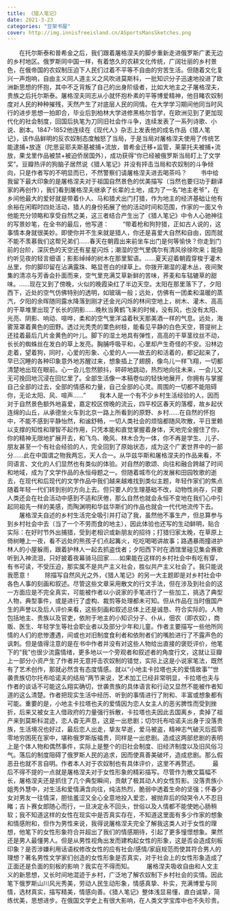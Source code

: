 ```yaml
---
title: 《猎人笔记》
date: 2021-3-23
categories: "豆架书屋"
cover: http://img.innisfreeisland.cn/ASportsMansSketches.png
---
```


&#8194;&#8194;&#8194;&#8194;在托尔斯泰和普希金之后，我们跟着屠格涅夫的脚步重新走进俄罗斯广袤无边的乡村地区。俄罗斯同中国一样，有着悠久的农耕文化传统，广阔壮丽的乡村景色，在俄帝国的农奴制压迫下人民们过着不平等不自由的穷苦生活。但随着文化复兴一声炮响，自由主义同人道主义之风吹进莫斯科，一批知识分子迅速地投进了欧洲新思想的怀抱，其中不乏背叛了自己的出身阶级者，比如大地主之子屠格涅夫，贵族之后托尔斯泰。屠格涅夫同志从小就怀抱朴素的平等博爱精神，他目睹农奴制度对人民的种种摧残，天然产生了对底层人民的同情。在大学学习期间他同当时风行的进步思想一拍即合，毕业后到柏林大学进修黑格尔哲学，在欧洲见到了更加现代化的社会制度，回国后执笔为刀同旧社会作斗争，连续发表了一系列诗歌、小说、剧本。1847-1852他连续在《现代人》杂志上发表他的成名作品《猎人笔记》，该作品鲜明的反农奴制态度触怒了当局，于是当局对屠格涅夫使用了传统艺能逮捕+放逐（陀思妥耶夫斯基被捕+流放，普希金迁移+监管，莱蒙托夫被捕+流放，果戈里作品被禁+被迫侨居国外），成功获得“你已经被俄罗斯当局盯上了文学奖”。豆瓣热评的狗脑子居然说《猎人笔记》并没有抨击当局和农奴制的斗争倾向，只是作者写的不明显而已，不然警察们请屠格涅夫进去喝茶吗？
&#8194;&#8194;&#8194;&#8194;书中给我留下最大印象的是屠格涅夫对于祖国自然景色的优美描写（当然也要归功于翻译家的再创作），我们看到屠格涅夫继承了长辈的土地，成为了一名“地主老爷”，在乡间他最大的爱好就是带着仆人、马和猎犬出门打猎，作为地主的经济基础让他有余裕在闲暇时四处活动，猎人的身份拓展了他的活动时间和范围，作家的一面又令他能充分领略和享受自然之美，这三者结合产生出了《猎人笔记》中令人心驰神往的写景妙笔，在全书的最后，他写道：
&#8194;&#8194;&#8194;&#8194;“带着枪和狗狩猎，正如古人说的，这事情本身就很美妙。即使你并不生来就是猎人，你还是喜爱大自然和自由，因而就不能不羡慕我们这帮兄弟们……春天在朝霞出来前坐车出门是何等愉快？你走到门前的台阶，深灰色的天空还有星星闪烁；潮湿的空气里偶尔有清风徐徐吹来；能隐约听见夜的轻言细语；影影绰绰的树木在那里絮语。……夏天迎着朝霞穿梭于灌木丛里，你的脚印留在沾满露珠、略显苍白的绿草上。你拨开潮湿的灌木丛，夜间聚集的清凉与芳香会扑面而来，空气里充满艾草新鲜的苦味，荞麦和车轱辘草的甜味。……现在又到了傍晚，火似的晚霞染红了半边天空。太阳在那里落下了，夕阳西下，近处的空气仿佛特别的透明，如玻璃一般；远处，仿佛有一团柔和温暖的蒸汽，夕阳的余晖随同露水降落到刚才还金光闪烁的林间空地上，树木、灌木、高高的干草堆里出现了长长的阴影……晚秋当黄鹤飞来的时候，没有风，也没有太阳、光亮、阴影、响动、喧哗，柔和的空气里洋溢着秋天那美酒一样的气息。远处，海雾笼罩着黄色的田野。透过光秃秃的栗色树枝，能看见平静的白色天空，菩提树上还挂着最后几片金黄色的叶儿。脚下的湿土地具有弹性，高高的干草茎纹丝不动，长长的蜘蛛丝在发白的草上发亮。胸脯呼吸平和，心里却产生奇怪的不安。沿林边走着，望着狗，同时，心爱的形象、心爱的人——故去的和活着的，都记起来了，早已沉睡的各种印象意外地苏醒过来，想象插上了翅膀，像鸟儿一样飞翔，一切都清楚地出现在眼前。心一会儿忽然颤抖，砰砰地跳动，热烈地向往未来，一会儿又无可挽回地沉浸在回忆里了。全部生活像一本稿卷似的轻快地展开，你拥有与掌握自己全部的过去，全部的情感和力量，自己全部的心灵。周围的一切都不能阻碍你，无论太阳、风、喧声……”
&#8194;&#8194;&#8194;&#8194;我本人是一个有不少乡村生活经验的人，因而对于自然景色额外地喜爱，嘉定校区傍晚的流云，四平校区春天的落樱，故乡起伏连绵的山丘，从承德坐火车到北京一路上所看到的原野、乡村……在自然的怀抱中，不能不感到平静怡然，和谧舒畅，一切人类社会的烦恼都随风吹散，平日里赖以支撑的知性和理智不起作用，只凭本能和直觉掌握着身体，天地完全握住了你，你的精神无限地扩展开去，和飞鸟、晚风、林木合为一体，你不再是学生、儿子、朋友甚至一个有社会经验的人，完全回到了原始状态，成为这个广袤世界中的一部分……此在中国谓之物我两忘，天人合一。从华兹华斯和屠格涅夫的作品来看，不同语言、文化的人们显然也有类似的体验。对自然的歌颂、向往和融合跨越了时间和地域，成为了文学作品的永恒母题之一。但随着城市化的发展和田园牧歌的逝去，在现代和后现代的文学作品中我们越来越难找到类似主题，年轻作家们的焦点随着年轻一代们转到别的方向上去。但只要人的生理基础不改，动物性尚存，只要人类还会在社会活动中感到不适和厌倦，那么自然也就会永恒不变地在我们心中引起同祖先一样的美感，而陶渊明和华兹华斯们的作品也就会一代代地流传下去。
&#8194;&#8194;&#8194;&#8194;屠格涅夫自述的乡村生活完全吸引并打动了我，虽然他不事生产，但总算参与到乡村社会中去（当了一个不劳而食的地主），因此体验也还写的生动鲜明，贴合实际：在好时节外出捕猎，受到老相识或新朋友的招待；打猎归家太晚，在草原上倚树睡上一夜，看不远处的熊孩子们点起篝火，吃吃喝喝讲故事；路遇暴雨撞进护林人的小屋躲雨，跟着护林人一起去抓盗伐者；夕阳西下时在酒馆里碰见集会赛歌听到入神流泪，只好披着夜幕骑马回家……如果能在这样的乡村社会中有吃有穿，有书可读，不受压迫，那实属不是共产主义社会，胜似共产主义社会了。我只能说我愿意！
&#8194;&#8194;&#8194;&#8194;除描写自然风光之外，《猎人笔记》的另一大主题即是对乡村社会中各色人事的刻画和叙述。尽管这些文章采用散文的行文手法，但在涉及到社会的这一方面应是不完全真实，可能被作者以小说家的手笔进行了一些加工，挑选了典型人物，典型事件，或是进行了虚构、裁剪等处理都未可知。但从作品在当时俄国产生的声誉以及后人评价来看，这些刻画和叙述总体上还是诚恳、符合实际的。人物包括地主、贵族以及官吏，依附于地主的小知识分子、仆从，佃农（即农奴），商贩、医生、年轻学生等社会职业者以及部分少年和儿童。作者主要描写一些他所同情的人们的悲惨遭遇，间或也对旧制度食利者和依附者们的嘴脸进行了不露声色的讽刺。但是值得注意的是在书中作者并没有对这些人物给出直接的褒贬评价，他笔下的“我”也很少流露情绪，更多地以一个旁观者和叙述者的角度行文，这就让豆瓣上一部分小资产生了作者并无意抨击农奴制的错觉，实际上这是小说家笔法，既然有了艺术创作，那就必然含有态度情感。就以“小地主卡拉塔也夫的爱情故事”“世袭贵族切尔托布哈诺夫的结局”两节来说，艺术加工已经非常明显，卡拉塔也夫与作者的谈话不可能这么翔实确切，世袭贵族的具体语言和行动又显然不能被作者知道的这么清楚。作者把现实生活中经历、听到的事情进行了附和、丰富或想象都有可能。重要的是，小地主卡拉塔也夫的爱情因为恋人女主人的恶劣脾性而受到挫折，后来又被女主人借政府的力量强行拆散，卡拉塔也夫因此去国离乡，卖掉了祖产来到莫斯科混迹，恋人杳无声息，这是一出悲剧；切尔托布哈诺夫出身于没落贵族，生活境况也好过，最后恋人出走，挚友早逝，爱马被盗，精神志气破灭后孤零零地穷困死在家中，堪称俄罗斯版福贵，同样是一出悲剧。造成这两部悲剧的表明上是个体人物和偶然事件，实际上是整个的旧社会制度、旧经济制度以及旧风俗习气。落后的制度阻碍了俄罗斯人民的追求，因而使真善美破坏，造成悲剧。那么假恶丑也就不言自明。作者本人对于农奴制也有具体评价，这里不再赘述。
&#8194;&#8194;&#8194;&#8194;最后不得不提的一点就是屠格涅夫对于女性形象的精彩描写。尽管作为散文篇幅不长，屠格涅夫还是抓住了几个典型瞬间，贡献了极其动人的女性剪影。没落贵族小姐秀外慧中，对生活和爱情满含向往，纯洁热烈，脆弱中透着生命的坚强；怀春少女对男友一往情深，胆怯羞涩又全心全意地投入爱恋，被抛弃后的恸哭令人不忍目睹；吉卜赛女郎随心而行，一旦决定永不回头，世俗以及人情都不能使她心肠稍软；我不知道这样的女性在现实中是否真实存在，不知道这里面有多少作家的想象和情感附和，但作为男性来说，我得说屠格涅夫完全了解我这类人对于女性的理想，他笔下的女性形象符合并超出了我们的情感期待，引起了更多憧憬想象。果然还是男人最懂男人。但是从男性视角出发而建构起女性的形象，这是否会造成刻板印象？是否涉嫌利用话语权修改女性的应有社会/感情/家庭规范而使其符合男人的理想？著名男性文学家们创造的女性形象是否真实，对于社会上的女性形象造成了正面还是负面的刻板的影响？我实在不得而知。
&#8194;&#8194;&#8194;&#8194;屠格涅夫吸收自由和人文主义的新思想，又长时间地混迹于乡村，广泛地了解农奴制下乡村社会的实情。因此笔下俄罗斯山川风光秀美，劳动人民生动形象，情感真挚、朴实，充满博爱与同情，选材真实，描写精美，情感向善。《猎人笔记》整体浅显易懂，直白诚挚，简练优美，思想进步。在俄国文学史上有很大影响，在人类文学宝库中也不失珍贵。
